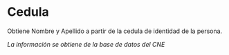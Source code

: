 # Cedula
Obtiene Nombre y Apellido a partir de la cedula de identidad de la persona.

*La información se obtiene de la base de datos del CNE*
